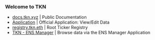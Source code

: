 ### Welcome to TKN 

- [docs.tkn.xyz](https://docs.tkn.xyz) | Public Documentation
- [Application](https://tkn.xyz) | Official Application: View/Edit Data
- [registry.tkn.eth](https://registry.tkn.eth.limo) | Root Ticker Registry
- [TKN - ENS Manager](https://app.ens.domains/tkn.eth?tab=subnames) | Browse data via the ENS Manager Application

